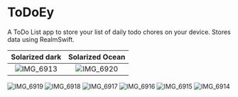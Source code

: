 # ToDoEy
A ToDo List app to store your list of daily todo chores on your device. Stores data using RealmSwift.

Solarized dark             |  Solarized Ocean
:-------------------------:|:-------------------------:
![IMG_6913](https://user-images.githubusercontent.com/44826434/101172704-de69f100-3684-11eb-8637-d3c8e7850be3.PNG)  |  ![IMG_6920](https://user-images.githubusercontent.com/44826434/101172720-e590ff00-3684-11eb-9a7b-64bc9ea13953.PNG)
 
![IMG_6919](https://user-images.githubusercontent.com/44826434/101172733-ea55b300-3684-11eb-8945-7fe1ed8148cf.PNG) ![IMG_6918](https://user-images.githubusercontent.com/44826434/101172737-eaee4980-3684-11eb-9bf1-d22e8f95f606.PNG)
![IMG_6917](https://user-images.githubusercontent.com/44826434/101172740-ec1f7680-3684-11eb-9ad0-b04f9394c023.PNG) ![IMG_6916](https://user-images.githubusercontent.com/44826434/101172742-ec1f7680-3684-11eb-9acc-65ddadcfe329.PNG)
![IMG_6915](https://user-images.githubusercontent.com/44826434/101172743-ecb80d00-3684-11eb-9b5f-d7d2c3815634.PNG) ![IMG_6914](https://user-images.githubusercontent.com/44826434/101172745-ed50a380-3684-11eb-98ea-195aa9345324.PNG)
